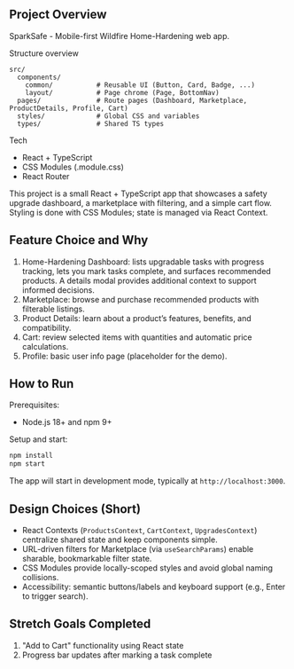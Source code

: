 ## Project Overview

SparkSafe - Mobile-first Wildfire Home-Hardening web app.

Structure overview
```
src/
  components/
    common/           # Reusable UI (Button, Card, Badge, ...)
    layout/           # Page chrome (Page, BottomNav)
  pages/              # Route pages (Dashboard, Marketplace, ProductDetails, Profile, Cart)
  styles/             # Global CSS and variables
  types/              # Shared TS types
```

Tech
- React + TypeScript
- CSS Modules (.module.css)
- React Router


This project is a small React + TypeScript app that showcases a safety upgrade dashboard, a marketplace with filtering, and a simple cart flow. Styling is done with CSS Modules; state is managed via React Context.

## Feature Choice and Why
1. Home-Hardening Dashboard: lists upgradable tasks with progress tracking, lets you mark tasks complete, and surfaces recommended products. A details modal provides additional context to support informed decisions.
2. Marketplace: browse and purchase recommended products with filterable listings.
3. Product Details: learn about a product’s features, benefits, and compatibility.
4. Cart: review selected items with quantities and automatic price calculations.
5. Profile: basic user info page (placeholder for the demo).

## How to Run

Prerequisites:
- Node.js 18+ and npm 9+

Setup and start:

```bash
npm install
npm start
```

The app will start in development mode, typically at `http://localhost:3000`.

## Design Choices (Short)

- React Contexts (`ProductsContext`, `CartContext`, `UpgradesContext`) centralize shared state and keep components simple.
- URL-driven filters for Marketplace (via `useSearchParams`) enable sharable, bookmarkable filter state.
- CSS Modules provide locally-scoped styles and avoid global naming collisions.
- Accessibility: semantic buttons/labels and keyboard support (e.g., Enter to trigger search).

## Stretch Goals Completed

1. "Add to Cart" functionality using React state
2. Progress bar updates after marking a task complete



